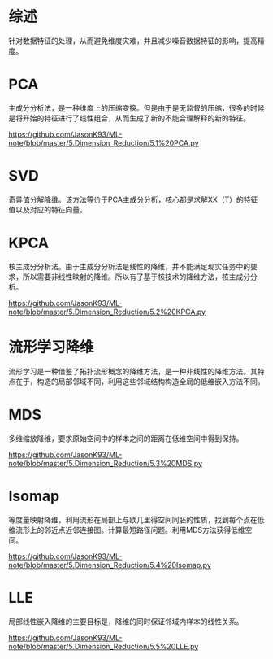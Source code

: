 
#    综述

针对数据特征的处理，从而避免维度灾难，并且减少噪音数据特征的影响，提高精度。

 #   PCA

主成分分析法，是一种维度上的压缩变换。但是由于是无监督的压缩，很多的时候是将开始的特征进行了线性组合，从而生成了新的不能合理解释的新的特征。

https://github.com/JasonK93/ML-note/blob/master/5.Dimension_Reduction/5.1%20PCA.py

 #   SVD

奇异值分解降维。该方法等价于PCA主成分分析，核心都是求解XX（T）的特征值以及对应的特征向量。

 #   KPCA

核主成分分析法。由于主成分分析法是线性的降维，并不能满足现实任务中的要求，所以需要非线性映射的降维。所以有了基于核技术的降维方法，核主成分分析。

https://github.com/JasonK93/ML-note/blob/master/5.Dimension_Reduction/5.2%20KPCA.py

 #   流形学习降维

流形学习是一种借鉴了拓扑流形概念的降维方法，是一种非线性的降维方法。其特点在于，构造的局部邻域不同，利用这些邻域结构构造全局的低维嵌入方法不同。

#    MDS

多维缩放降维，要求原始空间中的样本之间的距离在低维空间中得到保持。

https://github.com/JasonK93/ML-note/blob/master/5.Dimension_Reduction/5.3%20MDS.py

 #   Isomap

等度量映射降维，利用流形在局部上与欧几里得空间同胚的性质，找到每个点在低维流形上的邻近点近邻连接图。计算最短路径问题。利用MDS方法获得低维空间。

https://github.com/JasonK93/ML-note/blob/master/5.Dimension_Reduction/5.4%20Isomap.py

 #   LLE

局部线性嵌入降维的主要目标是，降维的同时保证邻域内样本的线性关系。

 

https://github.com/JasonK93/ML-note/blob/master/5.Dimension_Reduction/5.5%20LLE.py
